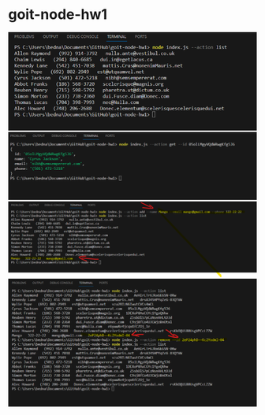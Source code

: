 # goit-node-hw1

![action list](./assets/1action_list.png)
![action get](./assets/2action_get.png)
![action add](./assets/3action_add.png)
![action remove](./assets/3action_remove.png)
